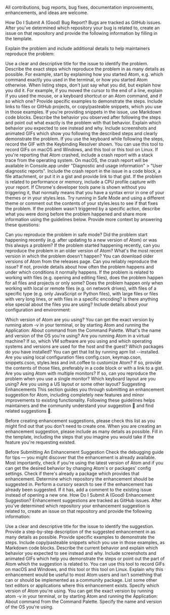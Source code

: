 All contributions, bug reports, bug fixes, documentation improvements, enhancements, and ideas are welcome.


How Do I Submit A (Good) Bug Report?
Bugs are tracked as GitHub issues. After you've determined which repository your bug is related to, create an issue on that repository and provide the following information by filling in the template.

Explain the problem and include additional details to help maintainers reproduce the problem:

Use a clear and descriptive title for the issue to identify the problem.
Describe the exact steps which reproduce the problem in as many details as possible. For example, start by explaining how you started Atom, e.g. which command exactly you used in the terminal, or how you started Atom otherwise. When listing steps, don't just say what you did, but explain how you did it. For example, if you moved the cursor to the end of a line, explain if you used the mouse, or a keyboard shortcut or an Atom command, and if so which one?
Provide specific examples to demonstrate the steps. Include links to files or GitHub projects, or copy/pasteable snippets, which you use in those examples. If you're providing snippets in the issue, use Markdown code blocks.
Describe the behavior you observed after following the steps and point out what exactly is the problem with that behavior.
Explain which behavior you expected to see instead and why.
Include screenshots and animated GIFs which show you following the described steps and clearly demonstrate the problem. If you use the keyboard while following the steps, record the GIF with the Keybinding Resolver shown. You can use this tool to record GIFs on macOS and Windows, and this tool or this tool on Linux.
If you're reporting that Atom crashed, include a crash report with a stack trace from the operating system. On macOS, the crash report will be available in Console.app under "Diagnostic and usage information" > "User diagnostic reports". Include the crash report in the issue in a code block, a file attachment, or put it in a gist and provide link to that gist.
If the problem is related to performance or memory, include a CPU profile capture with your report.
If Chrome's developer tools pane is shown without you triggering it, that normally means that you have a syntax error in one of your themes or in your styles.less. Try running in Safe Mode and using a different theme or comment out the contents of your styles.less to see if that fixes the problem.
If the problem wasn't triggered by a specific action, describe what you were doing before the problem happened and share more information using the guidelines below.
Provide more context by answering these questions:

Can you reproduce the problem in safe mode?
Did the problem start happening recently (e.g. after updating to a new version of Atom) or was this always a problem?
If the problem started happening recently, can you reproduce the problem in an older version of Atom? What's the most recent version in which the problem doesn't happen? You can download older versions of Atom from the releases page.
Can you reliably reproduce the issue? If not, provide details about how often the problem happens and under which conditions it normally happens.
If the problem is related to working with files (e.g. opening and editing files), does the problem happen for all files and projects or only some? Does the problem happen only when working with local or remote files (e.g. on network drives), with files of a specific type (e.g. only JavaScript or Python files), with large files or files with very long lines, or with files in a specific encoding? Is there anything else special about the files you are using?
Include details about your configuration and environment:

Which version of Atom are you using? You can get the exact version by running atom -v in your terminal, or by starting Atom and running the Application: About command from the Command Palette.
What's the name and version of the OS you're using?
Are you running Atom in a virtual machine? If so, which VM software are you using and which operating systems and versions are used for the host and the guest?
Which packages do you have installed? You can get that list by running apm list --installed.
Are you using local configuration files config.cson, keymap.cson, snippets.cson, styles.less and init.coffee to customize Atom? If so, provide the contents of those files, preferably in a code block or with a link to a gist.
Are you using Atom with multiple monitors? If so, can you reproduce the problem when you use a single monitor?
Which keyboard layout are you using? Are you using a US layout or some other layout?
Suggesting Enhancements
This section guides you through submitting an enhancement suggestion for Atom, including completely new features and minor improvements to existing functionality. Following these guidelines helps maintainers and the community understand your suggestion 📝 and find related suggestions 🔎.

Before creating enhancement suggestions, please check this list as you might find out that you don't need to create one. When you are creating an enhancement suggestion, please include as many details as possible. Fill in the template, including the steps that you imagine you would take if the feature you're requesting existed.

Before Submitting An Enhancement Suggestion
Check the debugging guide for tips — you might discover that the enhancement is already available. Most importantly, check if you're using the latest version of Atom and if you can get the desired behavior by changing Atom's or packages' config settings.
Check if there's already a package which provides that enhancement.
Determine which repository the enhancement should be suggested in.
Perform a cursory search to see if the enhancement has already been suggested. If it has, add a comment to the existing issue instead of opening a new one.
How Do I Submit A (Good) Enhancement Suggestion?
Enhancement suggestions are tracked as GitHub issues. After you've determined which repository your enhancement suggestion is related to, create an issue on that repository and provide the following information:

Use a clear and descriptive title for the issue to identify the suggestion.
Provide a step-by-step description of the suggested enhancement in as many details as possible.
Provide specific examples to demonstrate the steps. Include copy/pasteable snippets which you use in those examples, as Markdown code blocks.
Describe the current behavior and explain which behavior you expected to see instead and why.
Include screenshots and animated GIFs which help you demonstrate the steps or point out the part of Atom which the suggestion is related to. You can use this tool to record GIFs on macOS and Windows, and this tool or this tool on Linux.
Explain why this enhancement would be useful to most Atom users and isn't something that can or should be implemented as a community package.
List some other text editors or applications where this enhancement exists.
Specify which version of Atom you're using. You can get the exact version by running atom -v in your terminal, or by starting Atom and running the Application: About command from the Command Palette.
Specify the name and version of the OS you're using.

